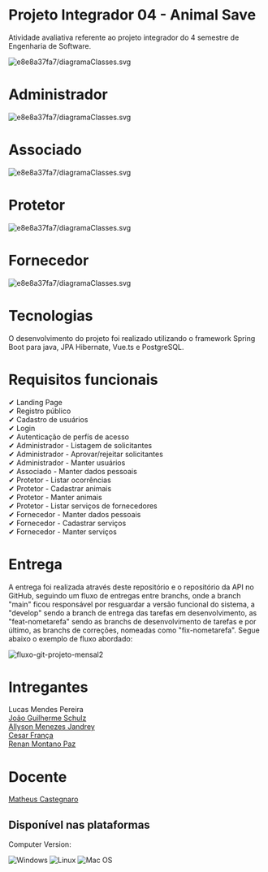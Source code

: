 # Projeto Integrador 04 - Animal Save

Atividade avaliativa referente ao projeto integrador do 4 semestre de Engenharia de Software. 

![e8e8a37fa7/diagramaClasses.svg](https://raw.githubusercontent.com/gist/Lucaslmp77/2f901d739e8f3bbb86e15522e9be7597/raw/83e81fa8b2a28bd97d64945bb5b49c1f3119b30c/landingpage.svg)

# Administrador

![e8e8a37fa7/diagramaClasses.svg](https://raw.githubusercontent.com/gist/Lucaslmp77/15ed77c048c34564e2ea75bbd2cdcf4e/raw/1472a19db788cce7e8f970bceadbdcf997e9f39c/admin.svg)

# Associado

![e8e8a37fa7/diagramaClasses.svg](https://raw.githubusercontent.com/gist/Lucaslmp77/b6c6a62515cd8df5de50a39c0ab051b5/raw/16e1e55deef3c15a0d4be7fca0f147ab047c8f48/associate.svg)

# Protetor

![e8e8a37fa7/diagramaClasses.svg](https://raw.githubusercontent.com/gist/Lucaslmp77/0bf89e0274a37c69c0104da7959b0013/raw/57a5b475b81fefdbcb920440fc25e46ca5887b48/caregiver.svg)

# Fornecedor

![e8e8a37fa7/diagramaClasses.svg](https://raw.githubusercontent.com/gist/Lucaslmp77/040752a454e9262956af46363f7d18aa/raw/0afbf88766f65d99eb2ea5599a07537eb449cd55/provider.svg)

# Tecnologias

O desenvolvimento do projeto foi realizado utilizando o framework Spring Boot para java, JPA Hibernate, Vue.ts e PostgreSQL.

# Requisitos funcionais

✔ Landing Page
<br/>
✔ Registro público
<br/>
✔ Cadastro de usuários
<br/>
✔ Login
<br/>
✔ Autenticação de perfís de acesso
<br/>
✔ Administrador - Listagem de solicitantes
<br/>
✔ Administrador - Aprovar/rejeitar solicitantes
<br/>
✔ Administrador - Manter usuários
<br/>
✔ Associado - Manter dados pessoais
<br/>
✔ Protetor - Listar ocorrências
<br/>
✔ Protetor - Cadastrar animais
<br/>
✔ Protetor - Manter animais
<br/>
✔ Protetor - Listar serviços de fornecedores
<br/>
✔ Fornecedor - Manter dados pessoais
<br/>
✔ Fornecedor - Cadastrar serviços
<br/>
✔ Fornecedor - Manter serviços

# Entrega

A entrega foi realizada através deste repositório e o repositório da API no GitHub, seguindo um fluxo de entregas entre branchs, onde a branch "main" ficou responsável por resguardar a versão funcional do sistema, a "develop" sendo a branch de entrega das tarefas em desenvolvimento, as "feat-nometarefa" sendo as branchs de desenvolvimento de tarefas e por último, as branchs de correções, nomeadas como "fix-nometarefa". Segue abaixo o exemplo de fluxo abordado:

![fluxo-git-projeto-mensal2](https://raw.githubusercontent.com/gist/Lucaslmp77/22596b1461e8ad468bed4c7cec3a609c/raw/d03745a578d0bd305b172d9accdc1b165ea0fe5b/fluxoGit.svg)

# Intregantes

Lucas Mendes Pereira 
<br>
[João Guilherme Schulz](https://github.com/JoaoSchulz)
<br>
[Allyson Menezes Jandrey](https://github.com/allyjandrey)
<br>
[Cesar França](https://github.com/Cesardf1)
<br>
[Renan Montano Paz](https://github.com/renanmontanopaz)

# Docente

[Matheus Castegnaro](https://github.com/MCastegnaro)

## Disponível nas plataformas

Computer Version:

![Windows](https://img.shields.io/badge/Windows-0078D6?style=for-the-badge&logo=windows&logoColor=white)
![Linux](https://img.shields.io/badge/Linux-FF6600?style=for-the-badge&logo=linux&logoColor=white)
![Mac OS](https://img.shields.io/badge/mac%20os-000000?style=for-the-badge&logo=macos&logoColor=F0F0F0)
